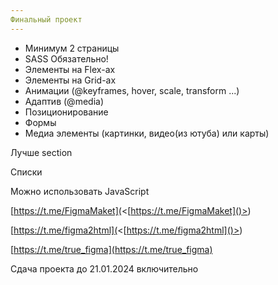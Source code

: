 ```yaml
---
Финальный проект
---
```


-   Минимум 2 страницы
-   SASS Обязательно!
-   Элементы на Flex-ах
-   Элементы на Grid-ах
-   Анимации (@keyframes, hover, scale, transform ...)
-   Адаптив (@media)
-   Позиционирование
-   Формы
-   Медиа элементы (картинки, видео(из ютуба) или карты)

Лучше section

Списки

Можно использовать JavaScript

[https://t.me/FigmaMaket](<[https://t.me/FigmaMaket]()>)

[https://t.me/figma2html](<[https://t.me/figma2html]()>)

[https://t.me/true_figma](https://t.me/true_figma)

Сдача проекта до 21.01.2024 включительно

